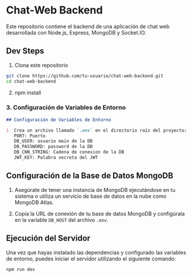 # Chat-Web Backend

Este repositorio contiene el backend de una aplicación de chat web desarrollada con Node.js, Express, MongoDB y Socket.IO.

## Dev Steps

1.  Clona este repositorio

```bash
git clone https://github.com/tu-usuario/chat-web-backend.git
cd chat-web-backend
```

2. npm install

### 3. Configuración de Variables de Entorno

```markdown
## Configuración de Variables de Entorno

1. Crea un archivo llamado `.env` en el directorio raíz del proyecto:
   PORT: Puerto
   DB_USER: usuario main de la DB
   DB_PASSWORD: password de la DB
   DB_CNN_STRING: Cadena de conexion de la DB
   JWT_KEY: Palabra secreta del JWT
```

## Configuración de la Base de Datos MongoDB

1. Asegúrate de tener una instancia de MongoDB ejecutándose en tu sistema o utiliza un servicio de base de datos en la nube como MongoDB Atlas.

2. Copia la URL de conexión de tu base de datos MongoDB y configúrala en la variable `DB_HOST` del archivo `.env`.

## Ejecución del Servidor

Una vez que hayas instalado las dependencias y configurado las variables de entorno, puedes iniciar el servidor utilizando el siguiente comando:

```bash
npm run dev
```
